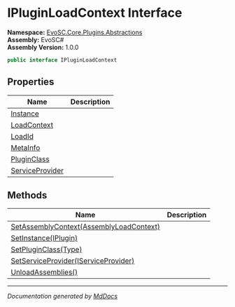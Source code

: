﻿<!--  
  <auto-generated>   
    The contents of this file were generated by a tool.  
    Changes to this file may be list if the file is regenerated  
  </auto-generated>   
-->

# IPluginLoadContext Interface

**Namespace:** [EvoSC.Core.Plugins.Abstractions](../index.md)  
**Assembly:** EvoSC\#  
**Assembly Version:** 1.0.0

```csharp
public interface IPluginLoadContext
```

## Properties

| Name                                             | Description |
| ------------------------------------------------ | ----------- |
| [Instance](properties/Instance.md)               |             |
| [LoadContext](properties/LoadContext.md)         |             |
| [LoadId](properties/LoadId.md)                   |             |
| [MetaInfo](properties/MetaInfo.md)               |             |
| [PluginClass](properties/PluginClass.md)         |             |
| [ServiceProvider](properties/ServiceProvider.md) |             |

## Methods

| Name                                                                     | Description |
| ------------------------------------------------------------------------ | ----------- |
| [SetAssemblyContext(AssemblyLoadContext)](methods/SetAssemblyContext.md) |             |
| [SetInstance(IPlugin)](methods/SetInstance.md)                           |             |
| [SetPluginClass(Type)](methods/SetPluginClass.md)                        |             |
| [SetServiceProvider(IServiceProvider)](methods/SetServiceProvider.md)    |             |
| [UnloadAssemblies()](methods/UnloadAssemblies.md)                        |             |

___

*Documentation generated by [MdDocs](https://github.com/ap0llo/mddocs)*
